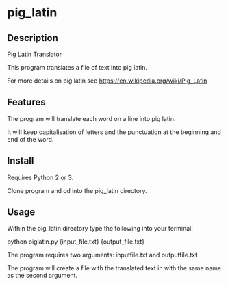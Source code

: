 # pig_latin

Description
----------
Pig Latin Translator

This program translates a file of text into pig latin.

For more details on pig latin see https://en.wikipedia.org/wiki/Pig_Latin
 
Features
-------
 
 The program will translate each word on a line into pig latin.
 
 It will keep capitalisation of letters and the punctuation at the beginning and end of the word.
 
Install
-------
 
 Requires Python 2 or 3.
 
 Clone program and cd into the pig_latin directory.
 
Usage
-------
 
Within the pig_latin directory type the following into your terminal:

python piglatin.py {input_file.txt} {output_file.txt}

The program requires two arguments: inputfile.txt and outputfile.txt

The program will create a file with the translated text in with the same name as the second argument.

